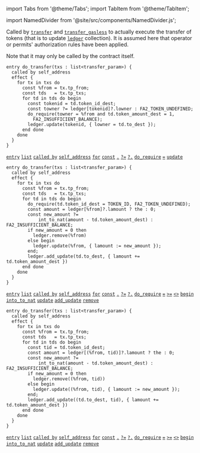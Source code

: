 import Tabs from '@theme/Tabs';
import TabItem from '@theme/TabItem';

import NamedDivider from '@site/src/components/NamedDivider.js';

Called by [`transfer`](/docs/templates/fa2#transfertxs-) and [`transfer_gasless`](/docs/templates/fa2#transfer_gaslessbatch) to actually execute the transfer of tokens (that is to update [`ledger`](/docs/templates/fa2#ledger-) collection). It is assumed here that operator or permits' authorization rules have been applied.

Note that it may only be called by the contract itself.

<NamedDivider title="Code" width="1.5"/>

<Tabs defaultValue="NFT" >

<TabItem value="NFT">

```archetype
entry do_transfer(txs : list<transfer_param>) {
  called by self_address
  effect {
    for tx in txs do
      const %from = tx.tp_from;
      const tds   = tx.tp_txs;
      for td in tds do begin
        const tokenid = td.token_id_dest;
        const towner ?= ledger[tokenid]?.lowner : FA2_TOKEN_UNDEFINED;
        do_require(towner = %from and td.token_amount_dest = 1,
          FA2_INSUFFICIENT_BALANCE);
        ledger.update(tokenid, { lowner = td.to_dest });
      end done
    done
  }
}
```
[`entry`](/docs/reference/declarations/entrypoint#entry) [`list`](/docs/reference/types#list<T>) [`called by`](/docs/reference/declarations/entrypoint#called-by) [`self_address`](/docs/reference/expressions/constants#self_address) [`for`](/docs/reference/instructions/control#for) [`const`](/docs/reference/instructions/localvariable#const) [`.`](/docs/reference/expressions/operators/access#ab-1) [`?=`](/docs/reference/instructions/localvariable#) [`?.`](/docs/reference/expressions/asset#ak--asset_keyaf-1) [`do_require`](/docs/reference/instructions/divergent#do_requiret--bool-e--t) [`=`](/docs/reference/expressions/operators/arithmetic#a--b-7) [`update`](/docs/reference/instructions/asset#aupdatek--u-)

</TabItem>

<TabItem value="Fungible">

```archetype
entry do_transfer(txs : list<transfer_param>) {
  called by self_address
  effect {
    for tx in txs do
      const %from = tx.tp_from;
      const tds   = tx.tp_txs;
      for td in tds do begin
        do_require(td.token_id_dest = TOKEN_ID, FA2_TOKEN_UNDEFINED);
        const amount = ledger[%from]?.lamount ? the : 0;
        const new_amount ?=
            int_to_nat(amount - td.token_amount_dest) : FA2_INSUFFICIENT_BALANCE;
        if new_amount = 0 then
          ledger.remove(%from)
        else begin
          ledger.update(%from, { lamount := new_amount });
        end;
        ledger.add_update(td.to_dest, { lamount += td.token_amount_dest })
      end done
    done
  }
}
```
[`entry`](/docs/reference/declarations/entrypoint#entry) [`list`](/docs/reference/types#list<T>) [`called by`](/docs/reference/declarations/entrypoint#called-by) [`self_address`](/docs/reference/expressions/constants#self_address) [`for`](/docs/reference/instructions/control#for) [`const`](/docs/reference/instructions/localvariable#const) [`.`](/docs/reference/expressions/operators/access#ab-1) [`?=`](/docs/reference/instructions/localvariable#) [`?.`](/docs/reference/expressions/asset#ak--asset_keyaf-1) [`do_require`](/docs/reference/instructions/divergent#do_requiret--bool-e--t) [`=`](/docs/reference/expressions/operators/arithmetic#a--b-7) [`>=`](/docs/reference/expressions/operators/arithmetic#a--b-12) [`<>`](/docs/reference/expressions/operators/arithmetic#a--b-8) [`begin`](/docs/reference/instructions/sequence) [`into_to_nat`](/docs/reference/expressions/builtins#int_to_nat(i%20:%20int)) [`update`](/docs/reference/instructions/asset#aupdatek--u-) [`add_update`](/docs/reference/instructions/asset#aadd_updatek--u-) [`remove`](/docs/reference/instructions/asset#aremovek)


</TabItem>

<TabItem value="Multi asset">

```archetype
entry do_transfer(txs : list<transfer_param>) {
  called by self_address
  effect {
    for tx in txs do
      const %from = tx.tp_from;
      const tds   = tx.tp_txs;
      for td in tds do begin
        const tid = td.token_id_dest;
        const amount = ledger[(%from, tid)]?.lamount ? the : 0;
        const new_amount ?=
            int_to_nat(amount - td.token_amount_dest) : FA2_INSUFFICIENT_BALANCE;
        if new_amount = 0 then
          ledger.remove((%from, tid))
        else begin
          ledger.update((%from, tid), { lamount := new_amount });
        end;
        ledger.add_update((td.to_dest, tid), { lamount += td.token_amount_dest })
      end done
    done
  }
}
```
[`entry`](/docs/reference/declarations/entrypoint#entry) [`list`](/docs/reference/types#list<T>) [`called by`](/docs/reference/declarations/entrypoint#called-by) [`self_address`](/docs/reference/expressions/constants#self_address) [`for`](/docs/reference/instructions/control#for) [`const`](/docs/reference/instructions/localvariable#const) [`.`](/docs/reference/expressions/operators/access#ab-1) [`?=`](/docs/reference/instructions/localvariable#) [`?.`](/docs/reference/expressions/asset#ak--asset_keyaf-1) [`do_require`](/docs/reference/instructions/divergent#do_requiret--bool-e--t) [`=`](/docs/reference/expressions/operators/arithmetic#a--b-7) [`>=`](/docs/reference/expressions/operators/arithmetic#a--b-12) [`<>`](/docs/reference/expressions/operators/arithmetic#a--b-8) [`begin`](/docs/reference/instructions/sequence) [`into_to_nat`](/docs/reference/expressions/builtins#int_to_nat(i%20:%20int)) [`update`](/docs/reference/instructions/asset#aupdatek--u-) [`add_update`](/docs/reference/instructions/asset#aadd_updatek--u-) [`remove`](/docs/reference/instructions/asset#aremovek)


</TabItem>

</Tabs>